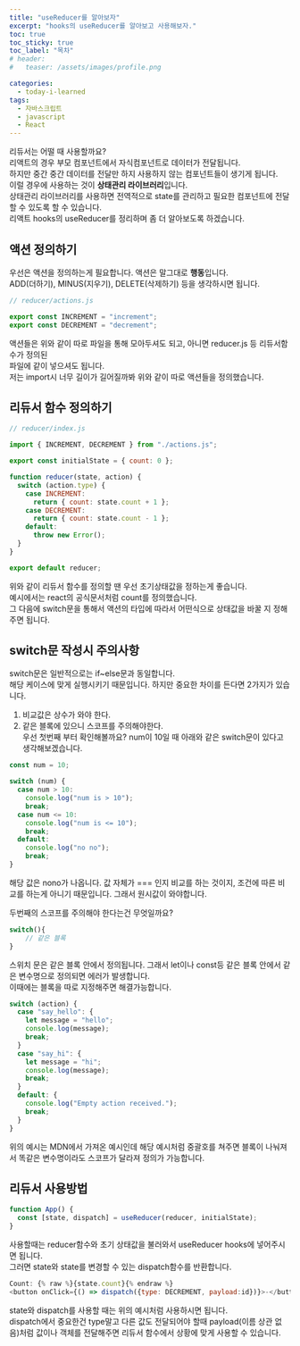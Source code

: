 ```yaml
---
title: "useReducer를 알아보자"
excerpt: "hooks의 useReducer를 알아보고 사용해보자."
toc: true
toc_sticky: true
toc_label: "목차"
# header:
#   teaser: /assets/images/profile.png

categories:
  - today-i-learned
tags:
  - 자바스크립트
  - javascript
  - React
---
```


리듀서는 어떨 때 사용할까요?  
리액트의 경우 부모 컴포넌트에서 자식컴포넌트로 데이터가 전달됩니다.  
하지만 중간 중간 데이터를 전달만 하지 사용하지 않는 컴포넌트들이 생기게 됩니다.  
이럴 경우에 사용하는 것이 **상태관리 라이브러리**입니다.  
상태관리 라이브러리를 사용하면 전역적으로 state를 관리하고 필요한 컴포넌트에 전달할 수 있도록 할 수 있습니다.  
리액트 hooks의 useReducer를 정리하며 좀 더 알아보도록 하겠습니다.

## 액션 정의하기

우선은 액션을 정의하는게 필요합니다. 액션은 말그대로 **행동**입니다.  
ADD(더하기), MINUS(지우기), DELETE(삭제하기) 등을 생각하시면 됩니다.

```js
// reducer/actions.js

export const INCREMENT = "increment";
export const DECREMENT = "decrement";
```

액션들은 위와 같이 따로 파일을 통해 모아두셔도 되고, 아니면 reducer.js 등 리듀서함수가 정의된  
파일에 같이 넣으셔도 됩니다.  
저는 import시 너무 길이가 길어질까봐 위와 같이 따로 액션들을 정의했습니다.

## 리듀서 함수 정의하기

```js
// reducer/index.js

import { INCREMENT, DECREMENT } from "./actions.js";

export const initialState = { count: 0 };

function reducer(state, action) {
  switch (action.type) {
    case INCREMENT:
      return { count: state.count + 1 };
    case DECREMENT:
      return { count: state.count - 1 };
    default:
      throw new Error();
  }
}

export default reducer;
```

위와 같이 리듀서 함수를 정의할 땐 우선 초기상태값을 정하는게 좋습니다.  
예시에서는 react의 공식문서처럼 count를 정의했습니다.  
그 다음에 switch문을 통해서 액션의 타입에 따라서 어떤식으로 상태값을 바꿀 지 정해주면 됩니다.

## switch문 작성시 주의사항

switch문은 일반적으로는 if~else문과 동일합니다.  
해당 케이스에 맞게 실행시키기 때문입니다. 하지만 중요한 차이를 든다면 2가지가 있습니다.

1. 비교값은 상수가 와야 한다.
2. 같은 블록에 있으니 스코프를 주의해야한다.  
   우선 첫번째 부터 확인해볼까요?
   num이 10일 때 아래와 같은 switch문이 있다고 생각해보겠습니다.

```js
const num = 10;

switch (num) {
  case num > 10:
    console.log("num is > 10");
    break;
  case num <= 10:
    console.log("num is <= 10");
    break;
  default:
    console.log("no no");
    break;
}
```

해당 값은 nono가 나옵니다. 값 자체가 === 인지 비교를 하는 것이지, 조건에 따른 비교를 하는게 아니기 때문입니다. 그래서 원시값이 와야합니다.

두번째의 스코프를 주의해야 한다는건 무엇일까요?

```js
switch(){
    // 같은 블록
}
```

스위치 문은 같은 블록 안에서 정의됩니다. 그래서 let이나 const등 같은 블록 안에서 같은 변수명으로 정의되면 에러가 발생합니다.  
이때에는 블록을 따로 지정해주면 해결가능합니다.

```js
switch (action) {
  case "say_hello": {
    let message = "hello";
    console.log(message);
    break;
  }
  case "say_hi": {
    let message = "hi";
    console.log(message);
    break;
  }
  default: {
    console.log("Empty action received.");
    break;
  }
}
```

위의 예시는 MDN에서 가져온 예시인데 해당 예시처럼 중괄호를 쳐주면 블록이 나눠져서 똑같은 변수명이라도 스코프가 달라져 정의가 가능합니다.

## 리듀서 사용방법

```js
function App() {
  const [state, dispatch] = useReducer(reducer, initialState);
}
```

사용할때는 reducer함수와 초기 상태값을 불러와서 useReducer hooks에 넣어주시면 됩니다.  
그러면 state와 state를 변경할 수 있는 dispatch함수를 반환합니다.

```js
Count: {% raw %}{state.count}{% endraw %}
<button onClick={() => dispatch({type: DECREMENT, payload:id})}>-</button>
```

state와 dispatch를 사용할 때는 위의 예시처럼 사용하시면 됩니다.  
dispatch에서 중요한건 type말고 다른 값도 전달되어야 할때 payload(이름 상관 없음)처럼 값이나 객체를 전달해주면 리듀서 함수에서 상황에 맞게 사용할 수 있습니다.
